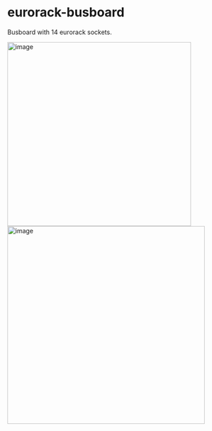 # eurorack-busboard

Busboard with 14 eurorack sockets.

<img width="414" alt="image" src="https://user-images.githubusercontent.com/27863547/126008860-59d7aa63-93a3-4f5f-b78d-3e6a4689e5ae.png">
<img width="445" alt="image" src="https://user-images.githubusercontent.com/27863547/126008884-d04ad46f-489e-4fee-b322-ba8adb78e8b5.png">

